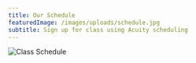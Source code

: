 ```yaml
---
title: Our Schedule
featuredImage: /images/uploads/schedule.jpg
subtitle: Sign up for class using Acuity scheduling
---
```

  ![Class Schedule](/images/uploads/schedule.jpg)
  